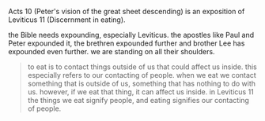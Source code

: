 Acts 10 (Peter's vision of the great sheet descending) is an exposition of
Leviticus 11 (Discernment in eating).

the Bible needs expounding, especially
Leviticus. the apostles like Paul and Peter expounded it, the brethren expounded
further and brother Lee has expounded even further. we are standing on all their
shoulders.

> to eat is to contact things outside of us that could affect us inside. this especially refers to our contacting of people. when we eat we contact something that is outside of us, something that has nothing to do with us. however, if we eat that thing, it can affect us inside. in Leviticus 11 the things we eat signify people, and eating signifies our contacting of people.
